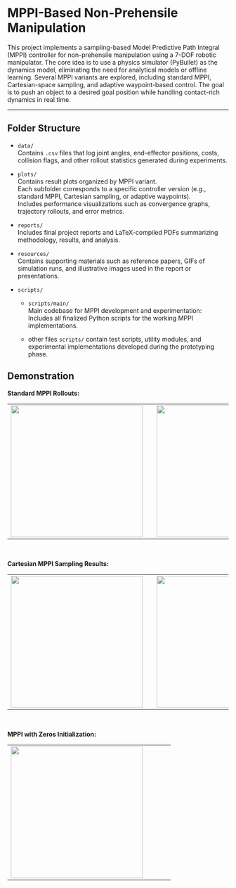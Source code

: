 # MPPI-Based Non-Prehensile Manipulation

This project implements a sampling-based Model Predictive Path Integral (MPPI) controller for non-prehensile manipulation using a 7-DOF robotic manipulator. The core idea is to use a physics simulator (PyBullet) as the dynamics model, eliminating the need for analytical models or offline learning. Several MPPI variants are explored, including standard MPPI, Cartesian-space sampling, and adaptive waypoint-based control. The goal is to push an object to a desired goal position while handling contact-rich dynamics in real time.

---

## Folder Structure

- `data/`  
  Contains `.csv` files that log joint angles, end-effector positions, costs, collision flags, and other rollout statistics generated during experiments.

- `plots/`  
  Contains result plots organized by MPPI variant.   
  Each subfolder corresponds to a specific controller version (e.g., standard MPPI, Cartesian sampling, or adaptive waypoints).   
  Includes performance visualizations such as convergence graphs, trajectory rollouts, and error metrics.

- `reports/`  
  Includes final project reports and LaTeX-compiled PDFs summarizing methodology, results, and analysis.

- `resources/`  
  Contains supporting materials such as reference papers, GIFs of simulation runs, and illustrative images used in the report or presentations.

- `scripts/`  
  - `scripts/main/`   
        Main codebase for MPPI development and experimentation:    
        Includes all finalized Python scripts for the working MPPI implementations.  
  
  - other files `scripts/` contain test scripts, utility modules, and experimental implementations developed during the prototyping phase.



## Demonstration

<!-- Row 1 -->
<p><strong>Standard MPPI Rollouts:</strong></p>
<table>
  <tr>
    <td><img src="/Users/rohith/MS/MR/Project1/resources/gifs/test_mppi_main_v1.gif" width="300"/></td>
    <td style="width: 40px;"></td> <!-- Horizontal gap -->
    <td><img src="/Users/rohith/MS/MR/Project1/resources/gifs/test_mppi_v2.gif" width="300"/></td>
  </tr>
</table>

<br> <!-- Vertical gap -->

<!-- Row 2 -->
<p><strong>Cartesian MPPI Sampling Results:</strong></p>
<table>
  <tr>
    <td><img src="/Users/rohith/MS/MR/Project1/resources/gifs/test_mppi_main_v2.gif" width="300"/></td>
    <td style="width: 40px;"></td>
    <td><img src="/Users/rohith/MS/MR/Project1/resources/gifs/test_mppi_v4.gif" width="300"/></td>
  </tr>
</table>

<br>

<!-- Row 2 -->
<p><strong>MPPI with Zeros Initialization:</strong></p>
<table>
  <tr>
    <td><img src="/Users/rohith/MS/MR/Project1/resources/gifs/mppi_naive_v1.gif" width="300"/></td>
    <td style="width: 40px;"></td>
  </tr>
</table>

<br>